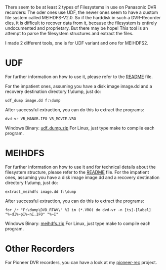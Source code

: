 
There seem to be at least 2 types of Filesystems in use on Panasonic DVR recorders:
The oder ones use UDF, the newer ones seem to have a custom file system called
MEIHDFS-V2.0. So if the harddisk in such a DVR-Recorder dies, it is
difficult to recover data from it, because the filesystem is entirely
undocumented and proprietary.
But there may be hope! This tool is an attempt to parse the filesystem
structures and extract the files.

I made 2 different tools, one is for UDF variant and one for MEIHDFS2.

# UDF #

For further information on how to use it, please refer to the [README](https://code.google.com/p/panasonic-rec/source/browse/trunk/udf/README.txt) file.

For the impatient ones, assuming you have a disk image image.dd and a recovery destination directory f:\dump, just do:

`udf_dump image.dd f:\dump`

After successful extraction, you can do this to extract the programs:

`dvd-vr VR_MANGR.IFO VR_MOVIE.VRO`

Windows Binary: [udf\_dump.zip](http://dose.0wnz.at/scripts/cpp/udf_dump.zip)
For Linux, just type make to compile each program.


# MEIHDFS #

For further information on how to use it and for technical details about the filesystem structure, please refer to the [README](https://code.google.com/p/panasonic-rec/source/browse/trunk/meihdfs/README.txt) file.
For the impatient ones, assuming you have a disk image image.dd and a recovery destination directory f:\dump, just do:

`extract_meihdfs image.dd f:\dump`

After successful extraction, you can do this to extract the programs:

`for /r "F:\dump\DVD_RTAV\" %I in (*.VRO) do dvd-vr -n [ts]-[label] "%~dI%~pI%~nI.IFO" "%~I"`

Windows Binary: [meihdfs.zip](http://dose.0wnz.at/scripts/cpp/meihdfs.zip)
For Linux, just type make to compile each program.

# Other Recorders #
For Pioneer DVR recorders, you can have a look at my [pioneer-rec](https://code.google.com/p/pioneer-rec/) project.